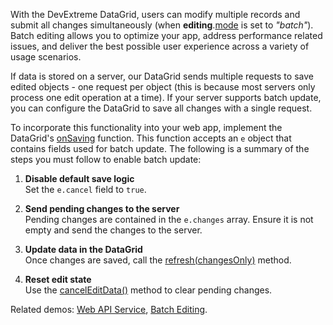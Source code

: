 With the DevExtreme DataGrid, users can modify multiple records and submit all changes simultaneously (when **editing**.[mode](/Documentation/ApiReference/UI_Components/dxDataGrid/Configuration/editing/#mode) is set to *"batch"*). Batch editing allows you to optimize your app, address performance related issues, and deliver the best possible user experience across a variety of usage scenarios. 

If data is stored on a server, our DataGrid sends multiple requests to save edited objects - one request per object (this is because most servers only process one edit operation at a time). If your server supports batch update, you can configure the DataGrid to save all changes with a single request.

To incorporate this functionality into your web app, implement the DataGrid's [onSaving](/Documentation/ApiReference/UI_Components/dxDataGrid/Configuration/#onSaving) function. This function accepts an `e` object that contains fields used for batch update. The following is a summary of the steps you must follow to enable batch update:

1. **Disable default save logic**                       
Set the `e.cancel` field to `true`.

2. **Send pending changes to the server**              
Pending changes are contained in the `e.changes` array. Ensure it is not empty and send the changes to the server.

3. **Update data in the DataGrid**            
Once changes are saved, call the [refresh(changesOnly)](/Documentation/ApiReference/UI_Components/dxDataGrid/Methods/#refreshchangesOnly) method.

4. **Reset edit state**           
Use the [cancelEditData()](/Documentation/ApiReference/UI_Components/dxDataGrid/Methods/#cancelEditData) method to clear pending changes.

Related demos: [Web API Service](/Demos/WidgetsGallery/Demo/DataGrid/WebAPIService/), [Batch Editing](/Demos/WidgetsGallery/Demo/DataGrid/BatchEditing/).

